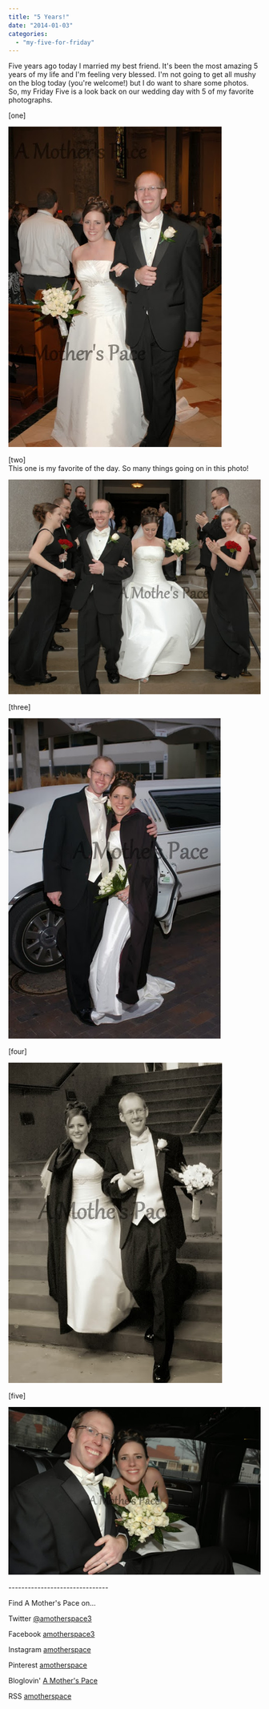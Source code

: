 ```yaml
---
title: "5 Years!"
date: "2014-01-03"
categories: 
  - "my-five-for-friday"
---
```


Five years ago today I married my best friend. It's been the most amazing 5 years of my life and I'm feeling very blessed. I'm not going to get all mushy on the blog today (you're welcome!) but I do want to share some photos. So, my Friday Five is a look back on our wedding day with 5 of my favorite photographs.  
  
\[one\]  

[![5 Years! | A Mother's Pace](images/CAR_268.jpg "5 Years! | A Mother's Pace")](http://amotherspace.net/wp-content/uploads/2014/01/CAR_2681.jpg)

  
\[two\]  
This one is my favorite of the day. So many things going on in this photo!  
  

[![5 Years! | A Mother's Pace](images/CAR_312.jpg "5 Years! | A Mother's Pace")](http://amotherspace.net/wp-content/uploads/2014/01/CAR_3121.jpg)

  
\[three\]  
  

[![5 Years! | A Mother's Pace](images/CAR_315.jpg "5 Years! | A Mother's Pace")](http://amotherspace.net/wp-content/uploads/2014/01/CAR_3151.jpg)

  
\[four\]  
  

[![5 Years! | A Mother's Pace](images/CAR_316.jpg "5 Years! | A Mother's Pace")](http://amotherspace.net/wp-content/uploads/2014/01/CAR_3161.jpg)

  
\[five\]  
  

[![5 Years! | A Mother's Pace](images/CAR_473.jpg "5 Years! | A Mother's Pace")](http://amotherspace.net/wp-content/uploads/2014/01/CAR_4731.jpg)

  
  
  

\-------------------------------

  

Find A Mother's Pace on...  
  
Twitter [@amotherspace3](https://twitter.com/amotherspace3)  
  
Facebook [amotherspace3](http://facebook.com/amotherspace3)  
  
Instagram [amotherspace](http://instagram.com/amotherspace)  
  
Pinterest [amotherspace](http://pinterest.com/amotherspace/)  
  
Bloglovin' [A Mother's Pace](http://www.bloglovin.com/en/blog/6680087)  
  
RSS [amotherspace](http://feeds.feedburner.com/amotherspace)
